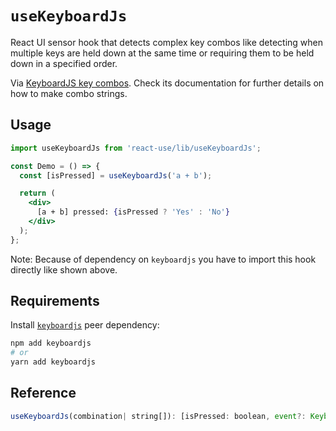 # `useKeyboardJs`

React UI sensor hook that detects complex key combos like detecting when
multiple keys are held down at the same time or requiring them to be held down in a specified order.

Via [KeyboardJS key combos](https://github.com/RobertWHurst/KeyboardJS).
Check its documentation for further details on how to make combo strings.

## Usage

```jsx
import useKeyboardJs from 'react-use/lib/useKeyboardJs';

const Demo = () => {
  const [isPressed] = useKeyboardJs('a + b');

  return (
    <div>
      [a + b] pressed: {isPressed ? 'Yes' : 'No'}
    </div>
  );
};
```

Note: Because of dependency on `keyboardjs` you have to import this hook directly like shown above.

## Requirements

Install [`keyboardjs`](https://github.com/RobertWHurst/KeyboardJS) peer dependency:

```bash
npm add keyboardjs
# or
yarn add keyboardjs
```

## Reference

```js
useKeyboardJs(combination| string[]): [isPressed: boolean, event?: KeyboardEvent]
```

